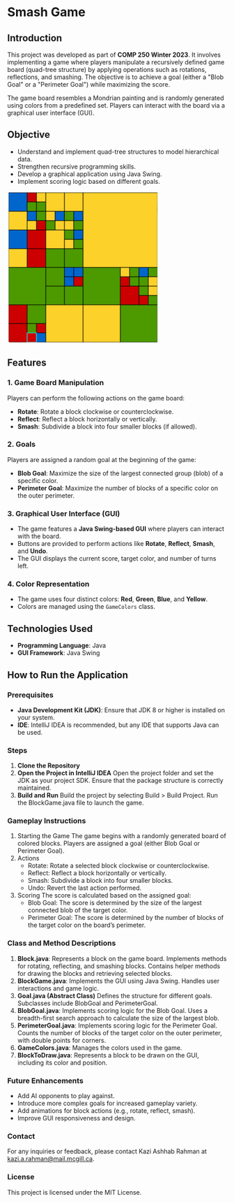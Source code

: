 # Smash Game

## Introduction

This project was developed as part of **COMP 250 Winter 2023**. It involves implementing a game where players manipulate a recursively defined game board (quad-tree structure) by applying operations such as rotations, reflections, and smashing. The objective is to achieve a goal (either a "Blob Goal" or a "Perimeter Goal") while maximizing the score.

The game board resembles a Mondrian painting and is randomly generated using colors from a predefined set. Players can interact with the board via a graphical user interface (GUI).

## Objective

- Understand and implement quad-tree structures to model hierarchical data.
- Strengthen recursive programming skills.
- Develop a graphical application using Java Swing.
- Implement scoring logic based on different goals.

![Smash](Sample%20Run/Screenshot%202025-01-04%201.png)

## Features

### 1. Game Board Manipulation
Players can perform the following actions on the game board:
- **Rotate**: Rotate a block clockwise or counterclockwise.
- **Reflect**: Reflect a block horizontally or vertically.
- **Smash**: Subdivide a block into four smaller blocks (if allowed).

### 2. Goals
Players are assigned a random goal at the beginning of the game:
- **Blob Goal**: Maximize the size of the largest connected group (blob) of a specific color.
- **Perimeter Goal**: Maximize the number of blocks of a specific color on the outer perimeter.

### 3. Graphical User Interface (GUI)
- The game features a **Java Swing-based GUI** where players can interact with the board.
- Buttons are provided to perform actions like **Rotate**, **Reflect**, **Smash**, and **Undo**.
- The GUI displays the current score, target color, and number of turns left.

### 4. Color Representation
- The game uses four distinct colors: **Red**, **Green**, **Blue**, and **Yellow**.
- Colors are managed using the `GameColors` class.

## Technologies Used

- **Programming Language**: Java
- **GUI Framework**: Java Swing

## How to Run the Application

### Prerequisites

- **Java Development Kit (JDK)**: Ensure that JDK 8 or higher is installed on your system.
- **IDE**: IntelliJ IDEA is recommended, but any IDE that supports Java can be used.

### Steps

1. **Clone the Repository**
2. **Open the Project in IntelliJ IDEA**
    Open the project folder and set the JDK as your project SDK.
    Ensure that the package structure is correctly maintained.
3. **Build and Run** 
   Build the project by selecting Build > Build Project.
   Run the BlockGame.java file to launch the game.

### Gameplay Instructions

1. Starting the Game
    The game begins with a randomly generated board of colored blocks.
    Players are assigned a goal (either Blob Goal or Perimeter Goal).
2. Actions
    - Rotate: Rotate a selected block clockwise or counterclockwise.
    - Reflect: Reflect a block horizontally or vertically.
    - Smash: Subdivide a block into four smaller blocks.
    - Undo: Revert the last action performed.
3. Scoring
   The score is calculated based on the assigned goal:
    - Blob Goal: The score is determined by the size of the largest connected blob of the target color.
    - Perimeter Goal: The score is determined by the number of blocks of the target color on the board’s perimeter.
    

### Class and Method Descriptions
1. **Block.java**:
    Represents a block on the game board.
    Implements methods for rotating, reflecting, and smashing blocks.
    Contains helper methods for drawing the blocks and retrieving selected blocks.
2. **BlockGame.java**:
    Implements the GUI using Java Swing.
    Handles user interactions and game logic.
3. **Goal.java (Abstract Class)**
    Defines the structure for different goals.
    Subclasses include BlobGoal and PerimeterGoal.
4. **BlobGoal.java**:
    Implements scoring logic for the Blob Goal.
    Uses a breadth-first search approach to calculate the size of the largest blob.
5. **PerimeterGoal.java**:
    Implements scoring logic for the Perimeter Goal.
    Counts the number of blocks of the target color on the outer perimeter, with double points for corners.
6. **GameColors.java**:
    Manages the colors used in the game.
7. **BlockToDraw.java**:
    Represents a block to be drawn on the GUI, including its color and position.

### Future Enhancements
  - Add AI opponents to play against.
  - Introduce more complex goals for increased gameplay variety.
  - Add animations for block actions (e.g., rotate, reflect, smash).
  - Improve GUI responsiveness and design.

### Contact
For any inquiries or feedback, please contact Kazi Ashhab Rahman at kazi.a.rahman@mail.mcgill.ca.

### License
This project is licensed under the MIT License.


